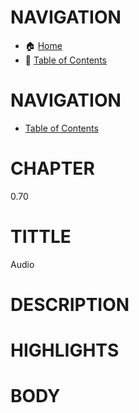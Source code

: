 # NAVIGATION
- 🏠 [Home](../../../README.md)
- 📖 [Table of Contents](../docs_Chapter_0.00_Welcome/doc_Chapter_0.10_Table_of_Contents.md)


# NAVIGATION
- [Table of Contents](../Table_of_Contents.md)

# CHAPTER
0.70

# TITTLE
Audio

# DESCRIPTION
 

# HIGHLIGHTS



# BODY
